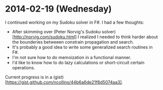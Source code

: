 2014-02-19 (Wednesday)
====================

I continued working on my Sudoku solver in F#. I had a few thoughts:

- After skimming over (Peter Norvig's Sudoku solver)[http://norvig.com/sudoku.html] I
realized I needed to think harder about the bounderies betweeen constrain propagation and search.
- It's probably a good idea to write some generalized search routines in F#.
- I'm not sure how to do memoization in a functional manner.
- I'd like to know how to do lazy calculations or short-circuit certain operations.

Current progress is in a (gist)[https://gist.github.com/ncollins/44b6a6de21f8d5074aa3].
